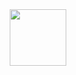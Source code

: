 <div id="header" align="center">
  <img src="https://giphy.com/embed/KJmbSTSyIzetubNgJ5" width="100"/>
</div>
